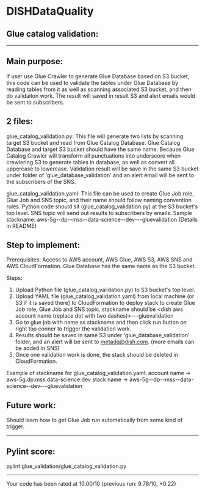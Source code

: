 # DISHDataQuality


## Glue catalog validation: 
___
## Main purpose:
If user use Glue Crawler to generate Glue Database based on S3 bucket, this code can be used to validate the tables under Glue Database by reading tables from it as well as scanning associated S3 bucket, and then do validaiton work. The result will saved in result S3 and alert emails would be sent to subscribers.


## 2 files:
glue_catalog_validation.py:
This file will generate two lists by scanning target S3 bucket and read from Glue Catalog Database. Glue Catalog Database and target S3 bucket should have the same name.
Because Glue Catalog Crawler will transform all punctuations into underscore when crawlering S3 to generate tables in database, as well as convert all uppercase to lowercase.
Validation result will be save in the same S3 bucket under folder of 'glue_database_validation' and an alert email will be sent to the subscribers of the SNS.

glue_catalog_validation.yaml:
This file can be used to create Glue Job role, Glue Job and SNS topic, and their name should follow naming convention rules.
Python code should sit (glue_catalog_validation.py) at the S3 bucket's top level.
SNS topic will send out results to subscribers by emails.
Sample stackname: aws-5g--dp--mss--data-science--dev---gluevalidation (Details in README)

## Step to implement:
Prerequisites:
Access to AWS account, AWS Glue, AWS S3, AWS SNS and AWS CloudFormation. Glue Database has the same name as the S3 bucket.

Steps:
1. Upload Python file (glue_catalog_validation.py) to S3 bucket's top level.
2. Upload YAML file (glue_catalog_validation.yaml) from local machine (or S3 if it is saved there) to CloudFormation to deploy stack
to create Glue Job role, Glue Job and SNS topic.
stackname should be <dish aws account name (replace dot with two dashes)>---gluevalidation
3. Go to glue job with name as stackname and then click run button on right top conner to trigger the validation work.
4. Results should be saved in same S3 under 'glue_database_validation' folder, and an alert will be sent to metadq@dish.com. (more emails can be added in SNS)
5. Once one validation work is done, the stack should be deleted in CloudFormation.

Example of stackname for glue_catalog_validation.yaml:
account name -> aws-5g.dp.mss.data-science.dev
stack name -> aws-5g--dp--mss--data-science--dev---gluevalidation

## Future work:
Should learn how to get Glue Job run automatically from some kind of trigger.
___

## Pylint score:
pylint glue_validation/glue_catalog_validation.py

-------------------------------------------------------------------
Your code has been rated at 10.00/10 (previous run: 9.78/10, +0.22)